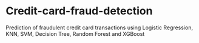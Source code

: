 # Credit-card-fraud-detection
Prediction of fraudulent credit card transactions using Logistic Regression, KNN, SVM, Decision Tree, Random Forest and XGBoost
